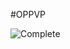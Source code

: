 #OPPVP

![Complete](https://progress-bar.dev/0/?scale=100&title=Complete&width=200&color=babaca&suffix=%)
